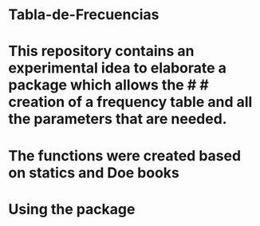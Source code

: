 # Tabla-de-Frecuencias

# This repository contains an experimental idea to elaborate a package which allows the # # creation of a frequency table and all the parameters that are needed.

# The functions were created based on statics and Doe books

# Using the package

#
